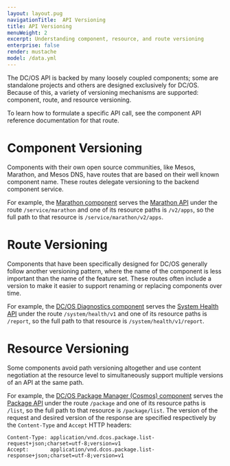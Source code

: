 ```yaml
---
layout: layout.pug
navigationTitle:  API Versioning
title: API Versioning
menuWeight: 2
excerpt: Understanding component, resource, and route versioning
enterprise: false
render: mustache
model: /data.yml
---
```


The DC/OS API is backed by many loosely coupled components; some are standalone projects and others are designed exclusively for DC/OS. Because of this, a variety of versioning mechanisms are supported: component, route, and resource versioning.

To learn how to formulate a specific API call, see the component API reference documentation for that route.

# Component Versioning

Components with their own open source communities, like Mesos, Marathon, and Mesos DNS, have routes that are based on their well known component name. These routes delegate versioning to the backend component service.

For example, the [Marathon component](/1.14/overview/architecture/components/#marathon) serves the [Marathon API](/1.14/deploying-services/marathon-api/) under the route `/service/marathon` and one of its resource paths is `/v2/apps`, so the full path to that resource is `/service/marathon/v2/apps`.

# Route Versioning

Components that have been specifically designed for DC/OS generally follow another versioning pattern, where the name of the component is less important than the name of the feature set. These routes often include a version to make it easier to support renaming or replacing components over time.

For example, the [DC/OS Diagnostics component](/1.14/overview/architecture/components/#dcos-diagnostics) serves the [System Health API](/1.14/monitoring/#system-health-http-api-endpoint) under the route `/system/health/v1` and one of its resource paths is `/report`, so the full path to that resource is `/system/health/v1/report`.

# Resource Versioning

Some components avoid path versioning altogether and use content negotiation at the resource level to simultaneously support multiple versions of an API at the same path.

For example, the [DC/OS Package Manager (Cosmos) component](/1.14/overview/architecture/components/#dcos-package-manager) serves the [Package API](/1.14/deploying-services/package-api/) under the route `/package` and one of its resource paths is `/list`, so the full path to that resource is `/package/list`. The version of the request and desired version of the response are specified respectively by the `Content-Type` and `Accept` HTTP headers:

```
Content-Type: application/vnd.dcos.package.list-request+json;charset=utf-8;version=v1
Accept:       application/vnd.dcos.package.list-response+json;charset=utf-8;version=v1
```
